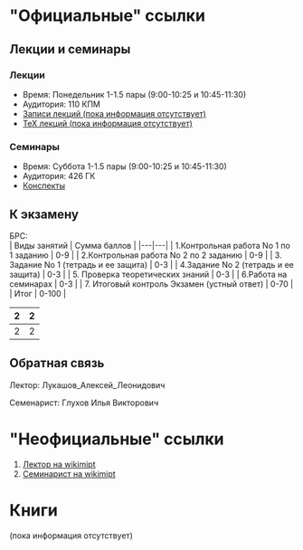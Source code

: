 # "Официальные" ссылки


## Лекции и семинары
### Лекции  
- Время: Понедельник 1-1.5 пары (9:00-10:25 и 10:45-11:30) 
- Аудитория: 110 КПМ  
- [Записи лекций (пока информация отсутствует)]()
- [ТеХ лекций (пока информация отсутствует)]()

### Семинары  
- Время: Cуббота 1-1.5 пары (9:00-10:25 и 10:45-11:30)  
- Аудитория: 426 ГК
- [Конспекты](https://drive.google.com/drive/folders/1iWja9RUifP7ruYDwq4YHN4G33oYa1IsV?usp=sharing)

## К экзамену
БРС:  
| Виды занятий | Сумма баллов |
|---|---|
| 1.Контрольная работа No 1 по 1 заданию  | 0-9  |
|  2.Контрольная работа No 2 по 2 заданию |  0-9 | 
| 3. Задание No 1 (тетрадь и ее защита)  | 0-3  |
| 4.Задание No 2 (тетрадь и ее защита)  | 0-3  |
| 5. Проверка теоретических знаний  | 0-3  |
|  6.Работа на семинарах | 0-3  |
| 7. Итоговый контроль Экзамен (устный ответ)  | 0-70  |
| Итог  | 0-100  |

| 2 | 2 |
|---|---|
| 2 | 2 | 2 |

 

## Обратная связь
Лектор: Лукашов_Алексей_Леонидович  

Семенарист: Глухов Илья Викторович

# "Неофициальные" ссылки
1. [Лектор на wikimipt](http://wikimipt.org/wiki/Лукашов_Алексей_Леонидович)  
1. [Семинарист на wikimipt](http://wikimipt.org/wiki/Глухов_Илья_Викторович) 

# Книги
(пока информация отсутствует)
